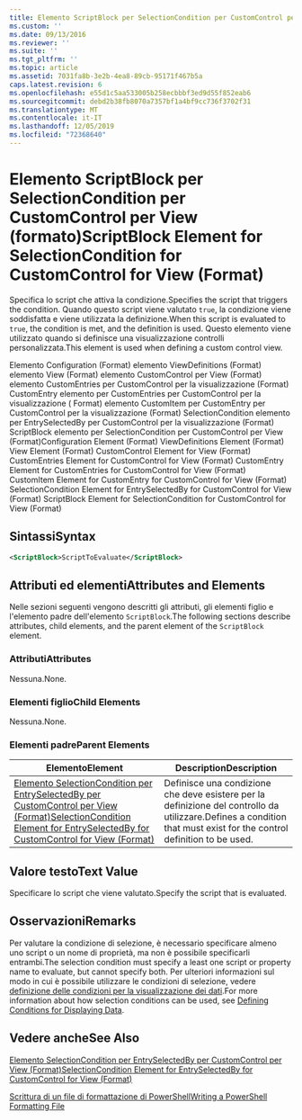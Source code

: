 ```yaml
---
title: Elemento ScriptBlock per SelectionCondition per CustomControl per View (Format) | Microsoft Docs
ms.custom: ''
ms.date: 09/13/2016
ms.reviewer: ''
ms.suite: ''
ms.tgt_pltfrm: ''
ms.topic: article
ms.assetid: 7031fa8b-3e2b-4ea8-89cb-95171f467b5a
caps.latest.revision: 6
ms.openlocfilehash: e55d1c5aa533005b258ecbbbf3ed9d55f852eab6
ms.sourcegitcommit: debd2b38fb8070a7357bf1a4bf9cc736f3702f31
ms.translationtype: MT
ms.contentlocale: it-IT
ms.lasthandoff: 12/05/2019
ms.locfileid: "72368640"
---
```

# <a name="scriptblock-element-for-selectioncondition-for-customcontrol-for-view-format"></a><span data-ttu-id="70128-102">Elemento ScriptBlock per SelectionCondition per CustomControl per View (formato)</span><span class="sxs-lookup"><span data-stu-id="70128-102">ScriptBlock Element for SelectionCondition for CustomControl for View (Format)</span></span>

<span data-ttu-id="70128-103">Specifica lo script che attiva la condizione.</span><span class="sxs-lookup"><span data-stu-id="70128-103">Specifies the script that triggers the condition.</span></span> <span data-ttu-id="70128-104">Quando questo script viene valutato `true`, la condizione viene soddisfatta e viene utilizzata la definizione.</span><span class="sxs-lookup"><span data-stu-id="70128-104">When this script is evaluated to `true`, the condition is met, and the definition is used.</span></span> <span data-ttu-id="70128-105">Questo elemento viene utilizzato quando si definisce una visualizzazione controlli personalizzata.</span><span class="sxs-lookup"><span data-stu-id="70128-105">This element is used when defining a custom control view.</span></span>

<span data-ttu-id="70128-106">Elemento Configuration (Format) elemento ViewDefinitions (Format) elemento View (Format) elemento CustomControl per View (Format) elemento CustomEntries per CustomControl per la visualizzazione (Format) CustomEntry elemento per CustomEntries per CustomControl per la visualizzazione ( Format) elemento CustomItem per CustomEntry per CustomControl per la visualizzazione (Format) SelectionCondition elemento per EntrySelectedBy per CustomControl per la visualizzazione (Format) ScriptBlock elemento per SelectionCondition per CustomControl per View (Format)</span><span class="sxs-lookup"><span data-stu-id="70128-106">Configuration Element (Format) ViewDefinitions Element (Format) View Element (Format) CustomControl Element for View (Format) CustomEntries Element for CustomControl for View (Format) CustomEntry Element for CustomEntries for CustomControl for View (Format) CustomItem Element for CustomEntry for CustomControl for View (Format) SelectionCondition Element for EntrySelectedBy for CustomControl for View (Format) ScriptBlock Element for SelectionCondition for CustomControl for View (Format)</span></span>

## <a name="syntax"></a><span data-ttu-id="70128-107">Sintassi</span><span class="sxs-lookup"><span data-stu-id="70128-107">Syntax</span></span>

```xml
<ScriptBlock>ScriptToEvaluate</ScriptBlock>
```

## <a name="attributes-and-elements"></a><span data-ttu-id="70128-108">Attributi ed elementi</span><span class="sxs-lookup"><span data-stu-id="70128-108">Attributes and Elements</span></span>

<span data-ttu-id="70128-109">Nelle sezioni seguenti vengono descritti gli attributi, gli elementi figlio e l'elemento padre dell'elemento `ScriptBlock`.</span><span class="sxs-lookup"><span data-stu-id="70128-109">The following sections describe attributes, child elements, and the parent element of the `ScriptBlock` element.</span></span>

### <a name="attributes"></a><span data-ttu-id="70128-110">Attributi</span><span class="sxs-lookup"><span data-stu-id="70128-110">Attributes</span></span>

<span data-ttu-id="70128-111">Nessuna.</span><span class="sxs-lookup"><span data-stu-id="70128-111">None.</span></span>

### <a name="child-elements"></a><span data-ttu-id="70128-112">Elementi figlio</span><span class="sxs-lookup"><span data-stu-id="70128-112">Child Elements</span></span>

<span data-ttu-id="70128-113">Nessuna.</span><span class="sxs-lookup"><span data-stu-id="70128-113">None.</span></span>

### <a name="parent-elements"></a><span data-ttu-id="70128-114">Elementi padre</span><span class="sxs-lookup"><span data-stu-id="70128-114">Parent Elements</span></span>

|<span data-ttu-id="70128-115">Elemento</span><span class="sxs-lookup"><span data-stu-id="70128-115">Element</span></span>|<span data-ttu-id="70128-116">Description</span><span class="sxs-lookup"><span data-stu-id="70128-116">Description</span></span>|
|-------------|-----------------|
|[<span data-ttu-id="70128-117">Elemento SelectionCondition per EntrySelectedBy per CustomControl per View (Format)</span><span class="sxs-lookup"><span data-stu-id="70128-117">SelectionCondition Element for EntrySelectedBy for CustomControl for View (Format)</span></span>](./selectioncondition-element-for-entryselectedby-for-customcontrol-format.md)|<span data-ttu-id="70128-118">Definisce una condizione che deve esistere per la definizione del controllo da utilizzare.</span><span class="sxs-lookup"><span data-stu-id="70128-118">Defines a condition that must exist for the control definition to be used.</span></span>|

## <a name="text-value"></a><span data-ttu-id="70128-119">Valore testo</span><span class="sxs-lookup"><span data-stu-id="70128-119">Text Value</span></span>

<span data-ttu-id="70128-120">Specificare lo script che viene valutato.</span><span class="sxs-lookup"><span data-stu-id="70128-120">Specify the script that is evaluated.</span></span>

## <a name="remarks"></a><span data-ttu-id="70128-121">Osservazioni</span><span class="sxs-lookup"><span data-stu-id="70128-121">Remarks</span></span>

<span data-ttu-id="70128-122">Per valutare la condizione di selezione, è necessario specificare almeno uno script o un nome di proprietà, ma non è possibile specificarli entrambi.</span><span class="sxs-lookup"><span data-stu-id="70128-122">The selection condition must specify a least one script or property name to evaluate, but cannot specify both.</span></span> <span data-ttu-id="70128-123">Per ulteriori informazioni sul modo in cui è possibile utilizzare le condizioni di selezione, vedere [definizione delle condizioni per la visualizzazione dei dati](./defining-conditions-for-displaying-data.md).</span><span class="sxs-lookup"><span data-stu-id="70128-123">For more information about how selection conditions can be used, see [Defining Conditions for Displaying Data](./defining-conditions-for-displaying-data.md).</span></span>

## <a name="see-also"></a><span data-ttu-id="70128-124">Vedere anche</span><span class="sxs-lookup"><span data-stu-id="70128-124">See Also</span></span>

[<span data-ttu-id="70128-125">Elemento SelectionCondition per EntrySelectedBy per CustomControl per View (Format)</span><span class="sxs-lookup"><span data-stu-id="70128-125">SelectionCondition Element for EntrySelectedBy for CustomControl for View (Format)</span></span>](./selectioncondition-element-for-entryselectedby-for-customcontrol-format.md)

[<span data-ttu-id="70128-126">Scrittura di un file di formattazione di PowerShell</span><span class="sxs-lookup"><span data-stu-id="70128-126">Writing a PowerShell Formatting File</span></span>](./writing-a-powershell-formatting-file.md)
